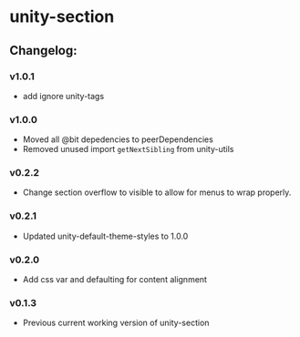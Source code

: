 # unity-section

## Changelog:

### v1.0.1
- add ignore unity-tags

### v1.0.0
- Moved all @bit depedencies to peerDependencies
- Removed unused import `getNextSibling` from unity-utils

### v0.2.2
- Change section overflow to visible to allow for menus to wrap properly.

### v0.2.1
- Updated unity-default-theme-styles to 1.0.0

### v0.2.0
- Add css var and defaulting for content alignment

### v0.1.3
- Previous current working version of unity-section
